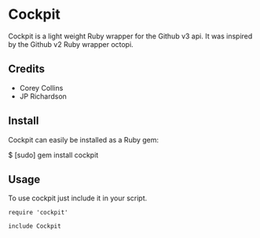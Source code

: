 Cockpit
=================

Cockpit is a light weight Ruby wrapper for the Github v3 api. It was inspired by the Github v2 Ruby wrapper octopi.

Credits
-------

* Corey Collins
* JP Richardson

Install
-------

Cockpit can easily be installed as a Ruby gem:

  $ [sudo] gem install cockpit


Usage
-----

To use cockpit just include it in your script.

~~~~~~~~~~ {ruby}
require 'cockpit'

include Cockpit
~~~~~~~~~~
